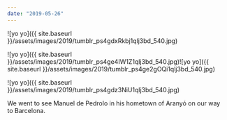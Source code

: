 ```yaml
---
date: "2019-05-26"
---
```


![yo yo]({{ site.baseurl }}/assets/images/2019/tumblr_ps4gdxRkbj1qlj3bd_540.jpg)

![yo yo]({{ site.baseurl }}/assets/images/2019/tumblr_ps4ge4IW1Z1qlj3bd_540.jpg)![yo yo]({{ site.baseurl }}/assets/images/2019/tumblr_ps4ge2gOQi1qlj3bd_540.jpg)

![yo yo]({{ site.baseurl }}/assets/images/2019/tumblr_ps4gdz3NiU1qlj3bd_540.jpg)

We went to see Manuel de Pedrolo in his hometown of Aranyó on our way to Barcelona.
